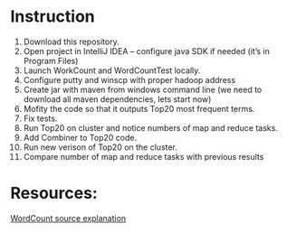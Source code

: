 # Instruction


1. Download this repository.
2. Open project in IntelliJ IDEA – configure java SDK if needed (it’s in Program Files)
3. Launch WorkCount and WordCountTest locally. 
4. Configure putty and winscp with proper hadoop address
5. Create jar with maven from windows command line (we need to download all maven dependencies, lets start now)
6. Mofity the code so that it outputs Top20 most frequent terms.
7. Fix tests.
8. Run Top20 on cluster and notice numbers of map and reduce tasks.
9. Add Combiner to Top20 code.
10. Run new verison of Top20 on the cluster.
12. Compare number of map and reduce tasks with previous results 





# Resources:

[WordCount source explanation](http://www.cloudera.com/content/cloudera/en/documentation/hadoop-tutorial/CDH5/Hadoop-Tutorial/ht_wordcount1_source.html)
